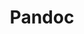 ---
objectid: pandoc
objecttype: utility
title: Pandoc
objectlink: 'https://pandoc.org'
documentation: 'https://pandoc.org/MANUAL.html'
description: 'Pandoc is a document converter that works with most markup formats, including Markdown, DOCX, HTML, JATS, EPUB, and LaTeX/PDF.'
category: 'Digital Publishing'
technologies: 'Terminal; Command prompt'
software-requirements: 'The is distributed with package installers for Windows, macOS, and Linux.'
people:
  - name: John MacFarlane
    github: jgm
  - name: Albert Krewinkel
    github: tarleb
---
